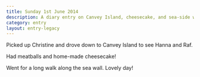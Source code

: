 ```yaml
---
title: Sunday 1st June 2014
description: A diary entry on Canvey Island, cheesecake, and sea-side walks
category: entry
layout: entry-legacy
---
```


Picked up Christine and drove down to Canvey Island to see Hanna and Raf.

Had meatballs and home-made cheesecake!

Went for a long walk along the sea wall. Lovely day!
